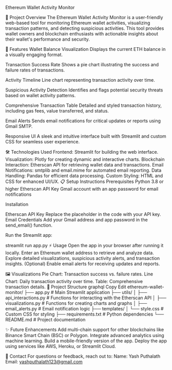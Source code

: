 Ethereum Wallet Activity Monitor

📜 Project Overview
The Ethereum Wallet Activity Monitor is a user-friendly web-based tool for monitoring Ethereum wallet activities, visualizing transaction patterns, and detecting suspicious activities. This tool provides wallet owners and blockchain enthusiasts with actionable insights about their wallet's performance and security.

🚀 Features
Wallet Balance Visualization
Displays the current ETH balance in a visually engaging format.

Transaction Success Rate
Shows a pie chart illustrating the success and failure rates of transactions.

Activity Timeline
Line chart representing transaction activity over time.

Suspicious Activity Detection
Identifies and flags potential security threats based on wallet activity patterns.

Comprehensive Transaction Table
Detailed and styled transaction history, including gas fees, value transferred, and status.

Email Alerts
Sends email notifications for critical updates or reports using Gmail SMTP.

Responsive UI
A sleek and intuitive interface built with Streamlit and custom CSS for seamless user experience.

🛠️ Technologies Used
Frontend: Streamlit for building the web interface.
Visualization: Plotly for creating dynamic and interactive charts.
Blockchain Interaction: Etherscan API for retrieving wallet data and transactions.
Email Notifications: smtplib and email.mime for automated email reporting.
Data Handling: Pandas for efficient data processing.
Custom Styling: HTML and CSS for enhanced UI/UX.
📋 Setup Instructions
Prerequisites
Python 3.8 or higher
Etherscan API Key
Gmail account with an app password for email notifications

Installation

Etherscan API Key
Replace the placeholder in the code with your API key.
Email Credentials
Add your Gmail address and app password in the send_email() function.

Run the Streamlit app:

streamlit run app.py
⚡ Usage
Open the app in your browser after running it locally.
Enter an Ethereum wallet address to retrieve and analyze data.
Explore detailed visualizations, suspicious activity alerts, and transaction insights.
(Optional) Enable email alerts for receiving updates and reports.

🖼️ Visualizations
Pie Chart: Transaction success vs. failure rates.
Line Chart: Daily transaction activity over time.
Table: Comprehensive transaction details.
📂 Project Structure
graphql
Copy
Edit
ethereum-wallet-monitor/
├── app.py                     # Main Streamlit application
├── utils/
│   ├── api_interactions.py    # Functions for interacting with the Etherscan API
│   ├── visualizations.py      # Functions for creating charts and graphs
│   ├── email_alerts.py        # Email notification logic
├── templates/
│   └── style.css              # Custom CSS for styling
├── requirements.txt           # Python dependencies
└── README.md                  # Project documentation

✨ Future Enhancements
Add multi-chain support for other blockchains like Binance Smart Chain (BSC) or Polygon.
Integrate advanced analytics using machine learning.
Build a mobile-friendly version of the app.
Deploy the app using services like AWS, Heroku, or Streamlit Cloud.

📧 Contact
For questions or feedback, reach out to:
Name: Yash Puthalath
Email: yashputhalath123@gmail.com
